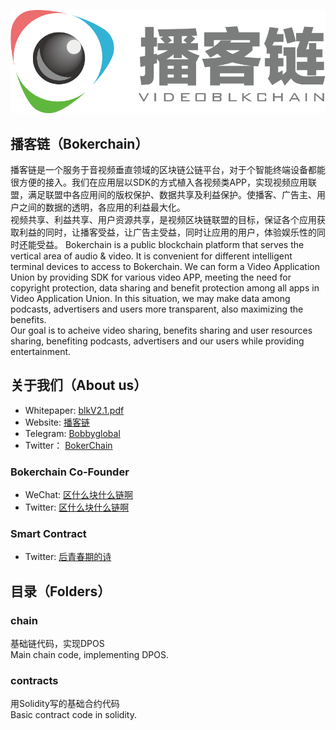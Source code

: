 ![Image text](https://github.com/Bokerchain/Boker/blob/master/Boker.png)

## 播客链（Bokerchain）
播客链是一个服务于音视频垂直领域的区块链公链平台，对于个智能终端设备都能很方便的接入。我们在应用层以SDK的方式植入各视频类APP，实现视频应用联盟，满足联盟中各应用间的版权保护、数据共享及利益保护。使播客、广告主、用户之间的数据的透明，各应用的利益最大化。<br/>
视频共享、利益共享、用户资源共享，是视频区块链联盟的目标，保证各个应用获取利益的同时，让播客受益，让广告主受益，同时让应用的用户，体验娱乐性的同时还能受益。
Bokerchain is a public blockchain platform that serves the vertical area of audio & video. It is convenient for different intelligent terminal devices to access to Bokerchain. We can form a Video Application Union by providing SDK for various video APP, meeting the need for copyright protection, data sharing and benefit protection among all apps in Video Application Union. In this situation, we may make data among podcasts, advertisers and users more transparent, also maximizing the benefits.<br/>Our goal is to acheive video sharing, benefits sharing and user resources sharing, benefiting podcasts, advertisers and our users while providing entertainment.

## 关于我们（About us）

* Whitepaper: [blkV2.1.pdf](http://yibokeclips.otvcloud.com/uploads/apks/blkV2.1.pdf)
* Website: [播客链](http://www.videoblkchain.com/)
* Telegram: [Bobbyglobal](https://t.me/Bobbyglobal)
* Twitter： [BokerChain](https://twitter.com/BokerBobby)
		
### Bokerchain Co-Founder
* WeChat: [区什么块什么链啊](Blockchain_fxh7622) 
* Twitter: [区什么块什么链啊](https://twitter.com/chain_fxh7622) 

### Smart Contract
* Twitter: [后青春期的诗](https://twitter.com/chain_stayreal)


## 目录（Folders）

### chain
基础链代码，实现DPOS<br/>
Main chain code, implementing DPOS.

### contracts
用Solidity写的基础合约代码<br/>
Basic contract code in solidity.
